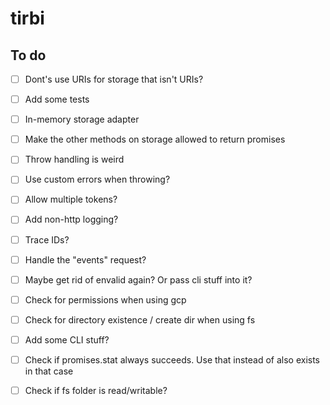 # tirbi

## To do

- [ ] Dont's use URIs for storage that isn't URIs?
- [ ] Add some tests
- [ ] In-memory storage adapter
- [ ] Make the other methods on storage allowed to return promises
- [ ] Throw handling is weird
- [ ] Use custom errors when throwing?
- [ ] Allow multiple tokens?
- [ ] Add non-http logging?
- [ ] Trace IDs?
- [ ] Handle the "events" request?
- [ ] Maybe get rid of envalid again? Or pass cli stuff into it?
- [ ] Check for permissions when using gcp
- [ ] Check for directory existence / create dir when using fs
- [ ] Add some CLI stuff?
- [ ] Check if promises.stat always succeeds. Use that instead of also exists in
      that case
- [ ] Check if fs folder is read/writable?


